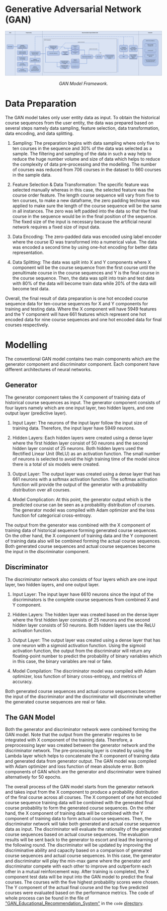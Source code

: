 # Generative Adversarial Network (GAN)

<p align="middle">
<img src=https://github.com/dimashidayat99/Personalized_Learning_With_GAI/blob/main/model/GAN/framework/GAN_framework.png>
</p>
<p align="middle">
    <em>GAN Model Framework.</em>
</p>

# Data Preparation

The GAN model takes only user entity data as input. To obtain the historical course sequences from the user entity, the data was prepared based on several steps namely data
sampling, feature selection, data transformation, data encoding, and data splitting.

1. Sampling: The preparation begins with data sampling where only five to ten courses in the sequence and 30% of the data was selected as a sample. The filtering and sampling of the data in such a way help to reduce the huge number volume and size of data which helps to reduce the complexity of data pre-processing and the modelling. The number of courses was reduced from 706 courses in the dataset to 660 courses in the sample data.

2. Feature Selection & Data Transformation: The specific feature was selected manually whereas in this case, the selected feature was the course order feature. The length course sequence will vary from five to ten courses, to make a new dataframe, the zero padding technique was applied to make sure the length of the course sequence will be the same in all instances. The zero was left padded into the data so that the final course in the sequence would be in the final position of the sequence. The fixed size of the input is necessary because the artificial neural network requires a fixed size of input data. 

3. Data Encoding: The zero-padded data was encoded using label encoder where the course ID was transformed into a numerical value. The data was encoded a second time by using one-hot encoding for better data representation. 

4. Data Splitting: The data was split into X and Y components where X component will be the course sequence from the first course until the penultimate course in the course sequences and Y is the final course in the course sequence. Then, the data was split into train and test data with 80% of the data will become train data while 20% of the data will become test data.

Overall, the final result of data preparation is one hot encoded course sequence data for ten-course sequences for X and Y components for training and testing data. Where the X component will have 5949 features and the Y component will have 661 features which represent one hot encoded data for nine course sequences and one hot encoded data for final courses respectively.

# Modelling
The conventional GAN model contains two main components which are the generator component and discriminator component. Each component have different architectures of neural networks. 

## Generator
The generator component takes the X component of training data of historical course sequences as input. The generator component consists of four layers namely which are one input layer, two hidden layers, and one output layer (predictive layer).
  
1. Input Layer: The neurons of the input layer follow the input size of training data. Therefore, the input layer have 5949 neurons.
    
2. Hidden Layers: Each hidden layers were created using a dense layer where the first hidden layer consist of 50 neurons and the second hidden layer consist of 25 neurons. Both hidden layers used the Rectified Linear Unit (ReLU) as an activation function. The small number of neurons is selected to avoid the high training time of the model since there is a total of six models were created.
    
3. Output Layer: The output layer was created using a dense layer that has 661 neurons with a softmax activation function. The softmax activation function will provide the output of the generator with a probability distribution over all courses.
  
4. Model Complication: At this point, the generator output which is the predicted course can be seen as a probability distribution of courses. The generator model was compiled with Adam optimizer and the loss function fof categorical cross-entropy.

The output from the generator was combined with the X component of training data of historical sequence forming generated course sequences. On the other hand, the X component of training data and the Y component of training data also will be combined forming the actual course sequences. Both generated course sequences and actual course sequences become the input in the discriminator component.

## Discriminator

The discriminator network also consists of four layers which are one input layer, two hidden layers, and one output layer.
  
1. Input Layer: The input layer have 6610 neurons since the input of the discriminators is the complete course sequences from combined X and Y component.
  
2. Hidden Layers: The hidden layer was created based on the dense layer where the first hidden layer consists of 25 neurons and the second hidden layer consists of 50 neurons. Both hidden layers use the ReLU activation function. 
  
3. Output Layer: The output layer was created using a dense layer that has one neuron with a sigmoid activation function. Using the sigmoid activation function, the output from the discriminator will return any floating-point number to predict the probability of binary variables which in this case, the binary variables are real or fake.
  
4. Model Compilation: The discriminator model was compiled with Adam optimizer, loss function of binary cross-entropy, and metrics of accuracy.

Both generated course sequences and actual course sequences become the input of the discriminator and the discriminator will discriminate whether the generated course sequences are real or fake.

## The GAN Model

Both the generator and discriminator network were combined forming the GAN model. Note that the output from the generator requires to be integrated with X component of the training data. Therefore, a preprocessing layer was created between the generator network and the discriminator network. The pre-processing layer is created by using the Lambda layer which helps to concatenate the X component of training data and generated data from generator output. The GAN model was compiled with Adam optimizer and loss function of mean absolute error. Both components of GAN which are the generator and discriminator were trained alternatively for 50 epochs. 

The overall process of the GAN model starts from the generator network and takes input from the X component to produce a probability distribution of the final course across all courses. The X component of one hot encoded course sequence training data will be combined with the generated final course probability to form the generated course sequences. On the other hand, the X component of training data will be combined with the Y component of training data to form actual course sequences. Then, the discriminator network will take both generated and actual course sequence data as input. The discriminator will evaluate the rationality of the generated course sequences based on actual course sequences. The evaluation results will be sent back to the generator to escort and lead the learning of the following round. The discriminator will be updated by improving the discriminative ability and capacity based on a comparison of generated course sequences and actual course sequences. In this case, the generator and discriminator will play the min-max game where the generator and discriminator compete with each other to improve and outperform each other in a mutual reinforcement way. After training is completed, the X component test data will be input into the GAN model to predict the final courses. The courses with the five highest probability scores were chosen. The Y component of the actual final course and the top five predicted courses were evaluated based on the performance metrics. The code of whole process can be found in the file of ["GAN_Educational_Recommendation_System"](https://github.com/dimashidayat99/Personalized_Learning_With_GAI/blob/main/model/GAN/code/GAN_Educational_Recommendation_System.ipynb) in the `code` [directory](https://github.com/dimashidayat99/Personalized_Learning_With_GAI/blob/main/model/GAN/code).




